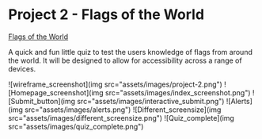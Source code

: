 # Project 2 - Flags of the World

[Flags of the World](https://ktay0557.github.io/project-2/)

A quick and fun little quiz to test the users knowledge of flags from around the world. It will be designed to allow for accessibility across a range of devices.

![wireframe_screenshot](img src="assets/images/project-2.png")    ![Homepage_screenshot](img src="assets/images/index_screenshot.png")
![Submit_button](img src="assets/images/interactive_submit.png")    ![Alerts](img src="assets/images/alerts.png")
![Different_screensize](img src="assets/images/different_screensize.png")    ![Quiz_complete](img src="assets/images/quiz_complete.png")
